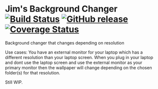 # Jim's Background Changer [![Build Status](https://travis-ci.org/Jimver/jimsbackgroundchanger.svg?branch=master)](https://travis-ci.org/Jimver/jimsbackgroundchanger) [![GitHub release](https://img.shields.io/github/release/jimver/jimsbackgroundchanger.svg)](https://github.com/Jimver/jimsbackgroundchanger/releases) [![Coverage Status](https://coveralls.io/repos/github/Jimver/jimsbackgroundchanger/badge.svg?branch=master)](https://coveralls.io/github/Jimver/jimsbackgroundchanger?branch=master)
Background changer that changes depending on resolution

Use cases:
You have an external monitor for your laptop which has a different resolution than your laptop screen.
When you plug in your laptop and dont use the laptop screen and use the external monitor as your primary monitor then the wallpaper will change depending on the chosen folder(s) for that resolution.

Still WIP.
